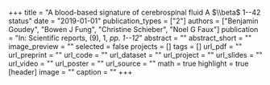 +++
title = "A blood-based signature of cerebrospinal fluid A $\\beta$ 1--42 status"
date = "2019-01-01"
publication_types = ["2"]
authors = ["Benjamin Goudey", "Bowen J Fung", "Christine Schieber", "Noel G Faux"]
publication = "In: Scientific reports, (9), 1, _pp. 1--12_"
abstract = ""
abstract_short = ""
image_preview = ""
selected = false
projects = []
tags = []
url_pdf = ""
url_preprint = ""
url_code = ""
url_dataset = ""
url_project = ""
url_slides = ""
url_video = ""
url_poster = ""
url_source = ""
math = true
highlight = true
[header]
image = ""
caption = ""
+++
